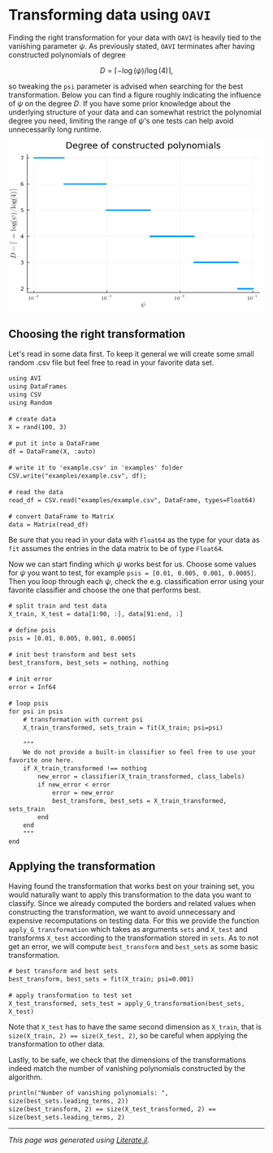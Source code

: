 # Transforming data using $\texttt{OAVI}$
Finding the right transformation for your data with $\texttt{OAVI}$ is heavily tied to the vanishing parameter $\psi$. As previously stated, $\texttt{OAVI}$ terminates after having constructed polynomials of degree
```math
D = \lceil -\log(\psi)/\log(4) \rceil,
```
so tweaking the `psi` parameter is advised when searching for the best transformation. Below you can find a figure roughly indicating the influence of $\psi$ on the degree $D$. If you have some prior knowledge about the underlying structure of your data and can somewhat restrict the polynomial degree you need, limiting the range of $\psi$'s one tests can help avoid unnecessarily long runtime.

![Degree of terms](../../examples/oavi_poly_deg.png)

## Choosing the right transformation

Let's read in some data first. To keep it general we will create some small random .csv file but feel free to read in your favorite data set.

````@example docs_find_transform
using AVI
using DataFrames
using CSV
using Random

# create data
X = rand(100, 3)

# put it into a DataFrame
df = DataFrame(X, :auto)

# write it to 'example.csv' in 'examples' folder
CSV.write("examples/example.csv", df);

# read the data
read_df = CSV.read("examples/example.csv", DataFrame, types=Float64)

# convert DataFrame to Matrix
data = Matrix(read_df)
````

Be sure that you read in your data with `Float64` as the type for your data as `fit` assumes the entries in the data matrix to be of type `Float64`.

Now we can start finding which $\psi$ works best for us. Choose some values for $\psi$ you want to test, for example `psis = [0.01, 0.005, 0.001, 0.0005]`. Then you loop through each $\psi$, check the e.g. classification error using your favorite classifier and choose the one that performs best.

````@example docs_find_transform
# split train and test data
X_train, X_test = data[1:90, :], data[91:end, :]

# define psis
psis = [0.01, 0.005, 0.001, 0.0005]

# init best transform and best sets
best_transform, best_sets = nothing, nothing

# init error
error = Inf64

# loop psis
for psi in psis
    # transformation with current psi
    X_train_transformed, sets_train = fit(X_train; psi=psi)

    """
    We do not provide a built-in classifier so feel free to use your favorite one here.
    if X_train_transformed !== nothing
        new_error = classifier(X_train_transformed, class_labels)
        if new_error < error
            error = new_error
            best_transform, best_sets = X_train_transformed, sets_train
        end
    end
    """
end
````

## Applying the transformation
Having found the transformation that works best on your training set, you would naturally want to apply this transformation to the data you want to classify. Since we already computed the borders and related values when constructing the transformation, we want to avoid unnecessary and expensive recomputations on testing data. For this we provide the function `apply_G_transformation` which takes as arguments `sets` and `X_test` and transforms `X_test` according to the transformation stored in `sets`. As to not get an error, we will compute `best_transform` and `best_sets` as some basic transformation.

````@example docs_find_transform
# best transform and best sets
best_transform, best_sets = fit(X_train; psi=0.001)

# apply transformation to test set
X_test_transformed, sets_test = apply_G_transformation(best_sets, X_test)
````

Note that `X_test` has to have the same second dimension as `X_train`, that is `size(X_train, 2) == size(X_test, 2)`, so be careful when applying the transformation to other data.

Lastly, to be safe, we check that the dimensions of the transformations indeed match the number of vanishing polynomials constructed by the algorithm.

````@example docs_find_transform
println("Number of vanishing polynomials: ", size(best_sets.leading_terms, 2))
size(best_transform, 2) == size(X_test_transformed, 2) == size(best_sets.leading_terms, 2)
````

---

*This page was generated using [Literate.jl](https://github.com/fredrikekre/Literate.jl).*


